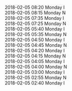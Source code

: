 2018-02-05 08:20 Monday  I  
2018-02-05 08:15 Monday  N  
2018-02-05 07:35 Monday  I  
2018-02-05 07:25 Monday  N  
2018-02-05 05:40 Monday  I  
2018-02-05 05:35 Monday  N  
2018-02-05 04:50 Monday  I  
2018-02-05 04:45 Monday  N  
2018-02-05 04:20 Monday  I  
2018-02-05 04:15 Monday  N  
2018-02-05 04:05 Monday  I  
2018-02-05 04:00 Monday  N  
2018-02-05 03:00 Monday  I  
2018-02-05 02:55 Monday  N  
2018-02-05 02:40 Monday  I  
